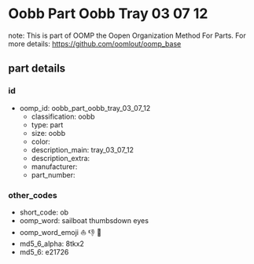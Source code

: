 # Oobb Part Oobb Tray 03 07 12  

note: This is part of OOMP the Oopen Organization Method For Parts. For more details: https://github.com/oomlout/oomp_base

##  part details





### id
* oomp_id: oobb_part_oobb_tray_03_07_12
  * classification: oobb
  * type: part
  * size: oobb
  * color: 
  * description_main: tray_03_07_12
  * description_extra: 
  * manufacturer: 
  * part_number: 

### other_codes
* short_code: ob
* oomp_word: sailboat thumbsdown eyes
* oomp_word_emoji :sailboat: :thumbsdown: :eyes:
* md5_6_alpha: 8tkx2
* md5_6: e21726